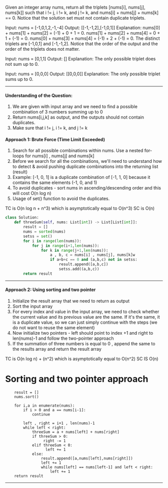 Given an integer array nums, return all the triplets [nums[i], nums[j], nums[k]] such that i != j, i != k, and j != k, 
and nums[i] + nums[j] + nums[k] == 0. Notice that the solution set must not contain duplicate triplets.


Input: nums = [-1,0,1,2,-1,-4]
Output: [[-1,-1,2],[-1,0,1]]
Explanation: 
nums[0] + nums[1] + nums[2] = (-1) + 0 + 1 = 0.
nums[1] + nums[2] + nums[4] = 0 + 1 + (-1) = 0.
nums[0] + nums[3] + nums[4] = (-1) + 2 + (-1) = 0.
The distinct triplets are [-1,0,1] and [-1,-1,2].
Notice that the order of the output and the order of the triplets does not matter.

Input: nums = [0,1,1]
Output: []
Explanation: The only possible triplet does not sum up to 0.

Input: nums = [0,0,0]
Output: [[0,0,0]]
Explanation: The only possible triplet sums up to 0.

______________________________________________________________________________________

#### Understanding of the Question:
1. We are given with input array and we need to find a possible combination of 3 numbers summing up to 0
2. Return nums[i,j,k] as output, and the outputs should not contain duplicates.
3. Make sure that i != j, i != k, and j != k


#### Approach 1: Brute Force (Time Limit Exceeded)

1. Search for all possible combinations within nums. Use a nested for-loops for nums[i] , nums[j] and nums[k]
2. Before we search for all the combinations, we'll need to understand how to detect & avoid pushing duplicate combinations into the returning list (result)
3. Example: [-1, 0, 1] is a duplicate combination of [-1, 1, 0] because it contains the same elements (-1, 0, and 1)
4. To avoid duplicates - sort nums in ascending/descending order and this will cost O(n log n)
5. Usage of set() function to avoid the duplicates.

TC is O(n log n + n^3) which is asymptotically equal to O(n^3)
SC is O(n)

```python
class Solution:
    def threeSum(self, nums: List[int]) -> List[List[int]]:
        result = []
        nums = sorted(nums)
        setss = set()
        for i in range(len(nums)):
            for j in range(i+1,len(nums)):
                for k in range(j+1,len(nums)):
                    a , b, c = nums[i] , nums[j], nums[k]w
                    if a+b+c == 0 and (a,b,c) not in setss:
                        result.append([a,b,c])
                        setss.add((a,b,c))
        return result
 ```       
_____________________________________________________

#### Approach 2: Using sorting and two pointer 

1. Initialize the result array that we need to return as output
2. Sort the input array
3. For every index and value in the input array, we need to check whether the current value and its previous value are the same. If it's the same, it is
   a duplicate value, so we can just simply continue with the steps (we do not want to reuse the same element)
5. Now initialize two pointers - left should point to index +1 and right to len(nums)-1 and follow the two-pointer approach
6. If the summation of three numbers is equal to 0 , append the same to the results array and return the result array

TC is O(n log n) + (n^2) which is asymptotically equal to O(n^2) 
SC IS O(n)

  # Sorting and two pointer approach
        result = []
        nums.sort()
        
        for i,a in enumerate(nums):
            if i > 0 and a == nums[i-1]:
                continue
                
            left , right = i+1 , len(nums)-1
            while left < right:
                threeSum = a + nums[left] + nums[right]
                if threeSum > 0:
                     right -= 1
                elif threeSum < 0:
                      left += 1
                else:
                    result.append([a,nums[left],nums[right]])
                    left += 1
                    while nums[left] == nums[left-1] and left < right:
                        left += 1
        return result
_________________________________________________________________________________


